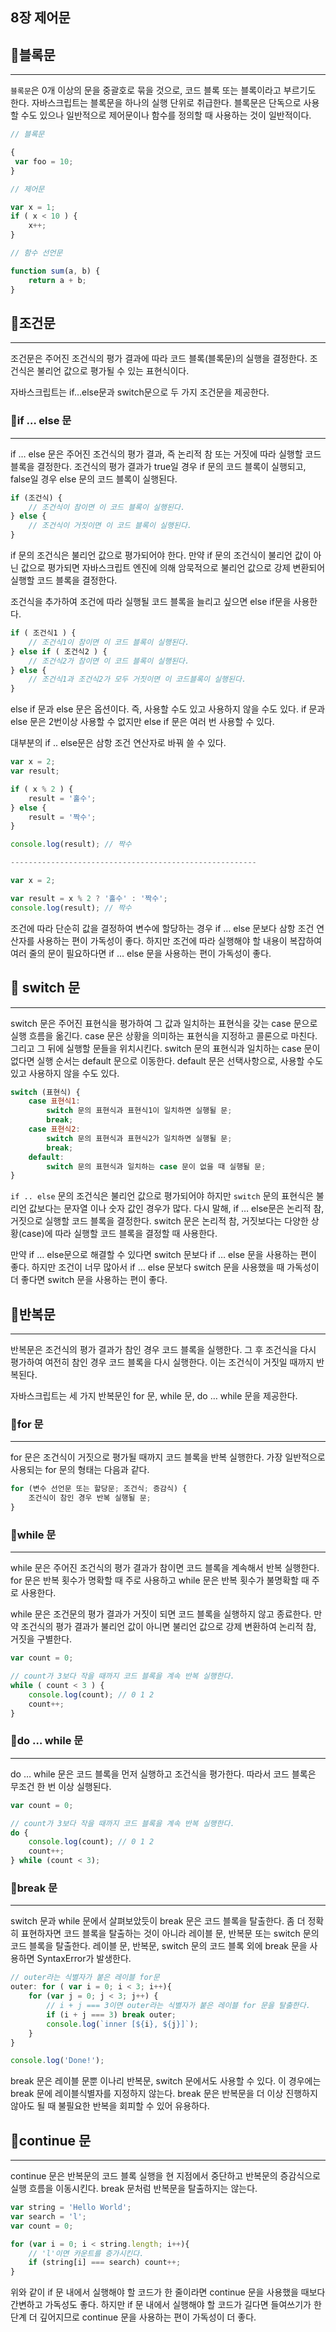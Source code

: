 
## 8장 제어문

## 🎈블록문

---

`블록문`은 0개 이상의 문을 중괄호로 묶을 것으로, 코드 블록 또는 블록이라고 부르기도 한다. 자바스크립트는 블록문을 하나의 실행 단위로 취급한다. 블록문은 단독으로 사용할 수도 있으나 일반적으로 제어문이나 함수를 정의할 때 사용하는 것이 일반적이다.

```jsx
// 블록문

{
 var foo = 10;
}

// 제어문 

var x = 1;
if ( x < 10 ) {
	x++;
}

// 함수 선언문

function sum(a, b) {
	return a + b;
}
```

## 🎈조건문

---

조건문은 주어진 조건식의 평가 결과에 따라 코드 블록(블록문)의 실행을 결정한다. 조건식은 불리언 값으로 평가될 수 있는 표현식이다.

자바스크립트는 if…else문과 switch문으로 두 가지 조건문을 제공한다.

### 🧨if … else 문

---

if … else 문은 주어진 조건식의 평가 결과, 즉 논리적 참 또는 거짓에 따라 실행할 코드 블록을 결정한다. 조건식의 평가 결과가 true일 경우 if 문의 코드 블록이 실행되고, false일 경우 else 문의 코드 블록이 실행된다.

```jsx
if (조건식) {
	// 조건식이 참이면 이 코드 블록이 실행된다.
} else {
	// 조건식이 거짓이면 이 코드 블록이 실행된다.
}
```

if 문의 조건식은 불리언 값으로 평가되어야 한다. 만약 if 문의 조건식이 불리언 값이 아닌 값으로 평가되면 자바스크립트 엔진에 의해 암묵적으로 불리언 값으로 강제 변환되어 실행할 코드 블록을 결정한다.

조건식을 추가하여 조건에 따라 실행될 코드 블록을 늘리고 싶으면 else if문을 사용한다.

```jsx
if ( 조건식1 ) {
	// 조건식1이 참이면 이 코드 블록이 실행된다.
} else if ( 조건식2 ) {
	// 조건식2가 참이면 이 코드 블록이 실행된다.
} else {
	// 조건식1과 조건식2가 모두 거짓이면 이 코드블록이 실행된다.
}
```

else if 문과 else 문은 옵션이다. 즉, 사용할 수도 있고 사용하지 않을 수도 있다. if 문과 else 문은 2번이상 사용할 수 없지만 else if 문은 여러 번 사용할 수 있다.

대부분의 if .. else문은 삼항 조건 연산자로 바꿔 쓸 수 있다.

```jsx
var x = 2;
var result;

if ( x % 2 ) {
	result = '홀수';
} else {
	result = '짝수';
}

console.log(result); // 짝수

-------------------------------------------------------

var x = 2;

var result = x % 2 ? '홀수' : '짝수';
console.log(result); // 짝수
```

조건에 따라 단순히 값을 결정하여 변수에 할당하는 경우 if … else 문보다 삼항 조건 연산자를 사용하는 편이 가독성이 좋다. 하지만 조건에 따라 실행해야 할 내용이 복잡하여 여러 줄의 문이 필요하다면 if … else 문을 사용하는 편이 가독성이 좋다.

## 🎈 switch 문

---

switch 문은 주어진 표현식을 평가하여 그 값과 일치하는 표현식을 갖는 case 문으로 실행 흐름을 옮긴다. case 문은 상황을 의미하는 표현식을 지정하고 콜론으로 마친다. 그리고 그 뒤에 실행할 문들을 위치시킨다. switch 문의 표현식과 일치하는 case 문이 없다면 실행 순서는 default 문으로 이동한다. default 문은 선택사항으로, 사용할 수도 있고 사용하지 않을 수도 있다.

```jsx
switch (표현식) {
	case 표현식1:
		switch 문의 표현식과 표현식1이 일치하면 실행될 문;
		break;
	case 표현식2:
		switch 문의 표현식과 표현식2가 일치하면 실행될 문;
		break;
	default:
		switch 문의 표현식과 일치하는 case 문이 없을 때 실행될 문;
}
```

`if .. else` 문의 조건식은 불리언 값으로 평가되어야 하지만 `switch` 문의 표현식은 불리언 값보다는 문자열 이나 숫자 값인 경우가 많다. 다시 말해, if … else문은 논리적 참, 거짓으로 실행할 코드 블록을 결정한다. switch 문은 논리적 참, 거짓보다는 다양한 상황(case)에 따라 실행할 코드 블록을 결정할 때 사용한다. 

만약 if … else문으로 해결할 수 있다면 switch 문보다 if … else 문을 사용하는 편이 좋다. 하지만 조건이 너무 많아서 if … else 문보다 switch 문을 사용했을 때 가독성이 더 좋다면 switch 문을 사용하는 편이 좋다.

## 🎈반복문

---

반복문은 조건식의 평가 결과가 참인 경우 코드 블록을 실행한다. 그 후 조건식을 다시 평가하여 여전히 참인 경우 코드 블록을 다시 실행한다. 이는 조건식이 거짓일 때까지 반복된다.

자바스크립트는 세 가지 반복문인 for 문, while 문, do … while 문을 제공한다.

### 🧨for 문

---

for 문은 조건식이 거짓으로 평가될 때까지 코드 블록을 반복 실행한다. 가장 일반적으로 사용되는 for 문의 형태는 다음과 같다.

```jsx
for (변수 선언문 또는 할당문; 조건식; 증감식) {
	조건식이 참인 경우 반복 실행될 문;
}
```

### 🧨while 문

---

while 문은 주어진 조건식의 평가 결과가 참이면 코드 블록을 계속해서 반복 실행한다. for 문은 반복 횟수가 명확할 때 주로 사용하고 while 문은 반복 횟수가 불명확할 때 주로 사용한다.

while 문은 조건문의 평가 결과가 거짓이 되면 코드 블록을 실행하지 않고 종료한다. 만약 조건식의 평가 결과가 불리언 값이 아니면 불리언 값으로 강제 변환하여 논리적 참, 거짓을 구별한다.

```jsx
var count = 0;

// count가 3보다 작을 때까지 코드 블록을 계속 반복 실행한다.
while ( count < 3 ) {
	console.log(count); // 0 1 2
	count++;
}
```

### 🧨do … while 문

---

do … while 문은 코드 블록을 먼저 실행하고 조건식을 평가한다. 따라서 코드 블록은 무조건 한 번 이상 실행된다.

```jsx
var count = 0;

// count가 3보다 작을 때까지 코드 블록을 계속 반복 실행한다.
do {
	console.log(count); // 0 1 2
	count++;
} while (count < 3);
```

### 🧨break  문

---

switch 문과 while 문에서 살펴보았듯이 break 문은 코드 블록을 탈출한다. 좀 더 정확히 표현하자면 코드 블록을 탈출하는 것이 아니라 레이블 문, 반복문 또는 switch 문의 코드 블록을 탈출한다. 레이블 문, 반복문, switch 문의 코드 블록 외에 break 문을 사용하면 SyntaxError가 발생한다.

```jsx
// outer라는 식별자가 붙은 레이블 for문
outer: for ( var i = 0; i < 3; i++){
	for (var j = 0; j < 3; j++) {
		// i + j === 3이면 outer라는 식별자가 붙은 레이블 for 문을 탈출한다.
		if (i + j === 3) break outer;
		console.log(`inner [${i}, ${j}]`);
	}
}

console.log('Done!');
```

break 문은 레이블 문뿐 이나리 반복문, switch 문에서도 사용할 수 있다. 이 경우에는 break 문에 레이블식별자를 지정하지 않는다. break 문은 반복문을 더 이상 진행하지 않아도 될 때 불필요한 반복을 회피할 수 있어 유용하다.

## 🎈continue 문

---

continue 문은 반복문의 코드 블록 실행을 현 지점에서 중단하고 반복문의 증감식으로 실행 흐름을 이동시킨다. break 문처럼 반복문을 탈출하지는 않는다.

```jsx
var string = 'Hello World';
var search = 'l';
var count = 0;

for (var i = 0; i < string.length; i++){
	// 'l'이면 카운트를 증가시킨다.
	if (string[i] === search) count++;
}
```

위와 같이 if 문 내에서 실행해야 할 코드가 한 줄이라면 continue 문을 사용했을 때보다 간변하고 가독성도 좋다. 하지만 if 문 내에서 실행해야 할 코드가 길다면 들여쓰기가 한 단계 더 깊어지므로 continue 문을 사용하는 편이 가독성이 더 좋다.
